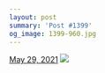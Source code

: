 ```yaml
---
layout: post
summary: 'Post #1399'
og_image: 1399-960.jpg
---
```


<p>
  <time>
    <a href="/1399">May 29, 2021</a>
  </time>
  <a href="/1399">
    <img src="{{ site.assets_url }}/1399-480.jpg" srcset="{{ site.assets_url }}/1399-240.jpg 240w, {{ site.assets_url }}/1399-480.jpg 480w, {{ site.assets_url }}/1399-720.jpg 720w, {{ site.assets_url }}/1399-960.jpg 960w" sizes="(min-width: 700px) 50vw, calc(100vw - 2rem)" />
  </a>
</p>
